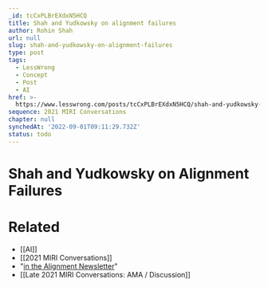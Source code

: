 ```yaml
---
_id: tcCxPLBrEXdxN5HCQ
title: Shah and Yudkowsky on alignment failures
author: Rohin Shah
url: null
slug: shah-and-yudkowsky-on-alignment-failures
type: post
tags:
  - LessWrong
  - Concept
  - Post
  - AI
href: >-
  https://www.lesswrong.com/posts/tcCxPLBrEXdxN5HCQ/shah-and-yudkowsky-on-alignment-failures
sequence: 2021 MIRI Conversations
chapter: null
synchedAt: '2022-09-01T09:11:29.732Z'
status: todo
---
```


# Shah and Yudkowsky on Alignment Failures


# Related

- [[AI]]
- [[2021 MIRI Conversations]]
- "[in the Alignment Newsletter](https://www.alignmentforum.org/posts/3vFmQhHBosnjZXuAJ/an-171-disagreements-between-alignment-optimists-and)"
- [[Late 2021 MIRI Conversations: AMA / Discussion]]
